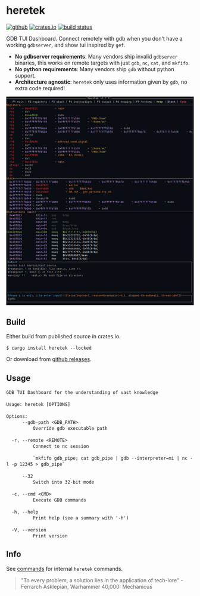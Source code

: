 # heretek
[<img alt="github" src="https://img.shields.io/badge/github-wcampbell0x2a/heretek-8da0cb?style=for-the-badge&labelColor=555555&logo=github" height="20">](https://github.com/wcampbell0x2a/heretek)
[<img alt="crates.io" src="https://img.shields.io/crates/v/heretek.svg?style=for-the-badge&color=fc8d62&logo=rust" height="20">](https://crates.io/crates/heretek)
[<img alt="build status" src="https://img.shields.io/github/actions/workflow/status/wcampbell0x2a/heretek/main.yml?branch=master&style=for-the-badge" height="20">](https://github.com/wcampbell0x2a/heretek/actions?query=branch%3Amaster)

GDB TUI Dashboard. Connect remotely with gdb when you don't have a working `gdbserver`, and show tui inspired by `gef`.

* **No gdbserver requirements**: Many vendors ship invalid `gdbserver` binaries, this works on remote targets with just `gdb`, `nc`, `cat`, and `mkfifo`.
* **No python requirements**: Many vendors ship `gdb` without python support.
* **Architecture agnostic**: `heretek` only uses information given by `gdb`, no extra code required!

![screenshot](images/screenshot.png)

## Build
Either build from published source in crates.io.
```
$ cargo install heretek --locked
```

Or download from [github releases](https://github.com/wcampbell0x2a/heretek/releases).

## Usage
```console
GDB TUI Dashboard for the understanding of vast knowledge

Usage: heretek [OPTIONS]

Options:
      --gdb-path <GDB_PATH>
          Override gdb executable path

  -r, --remote <REMOTE>
          Connect to nc session

          `mkfifo gdb_pipe; cat gdb_pipe | gdb --interpreter=mi | nc -l -p 12345 > gdb_pipe`

      --32
          Switch into 32-bit mode

  -c, --cmd <CMD>
          Execute GDB commands

  -h, --help
          Print help (see a summary with '-h')

  -V, --version
          Print version
```

## Info
See [commands](./docs/commands.md) for internal `heretek` commands.

> "To every problem, a solution lies in the application of tech-lore" - Ferrarch Asklepian, Warhammer 40,000: Mechanicus
